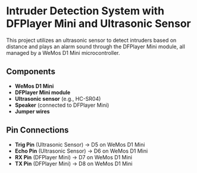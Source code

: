 # Intruder Detection System with DFPlayer Mini and Ultrasonic Sensor

This project utilizes an ultrasonic sensor to detect intruders based on distance and plays an alarm sound through the DFPlayer Mini module, all managed by a WeMos D1 Mini microcontroller.

## Components
- **WeMos D1 Mini**
- **DFPlayer Mini module**
- **Ultrasonic sensor** (e.g., HC-SR04)
- **Speaker** (connected to DFPlayer Mini)
- **Jumper wires**

## Pin Connections
- **Trig Pin** (Ultrasonic Sensor) → D5 on WeMos D1 Mini
- **Echo Pin** (Ultrasonic Sensor) → D6 on WeMos D1 Mini
- **RX Pin** (DFPlayer Mini) → D7 on WeMos D1 Mini
- **TX Pin** (DFPlayer Mini) → D8 on WeMos D1 Mini
